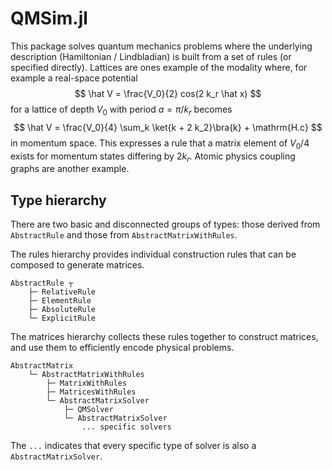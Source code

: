 # QMSim.jl

This package solves quantum mechanics problems where the underlying description (Hamiltonian / Lindbladian) is built from a set of rules (or specified directly).  Lattices are ones example of the modality where, for example a real-space potential
$$
\hat V = \frac{V_0}{2} cos(2 k_r \hat x)
$$
for a lattice of depth $V_0$ with period $a = \pi / k_r$ becomes
$$
\hat V = \frac{V_0}{4} \sum_k \ket{k + 2 k_2}\bra{k} + \mathrm{H.c}
$$
in momentum space.
This expresses a rule that a matrix element of $V_0/4$ exists for momentum states differing by $2 k_r$.  Atomic physics coupling graphs are another example.

## Type hierarchy

There are two basic and disconnected groups of types: those derived from `AbstractRule` and those from `AbstractMatrixWithRules`.

The rules hierarchy provides individual construction rules that can be composed to generate matrices.
```
AbstractRule ┬
    ├─ RelativeRule 
    ├─ ElementRule
    ├─ AbsoluteRule
    └─ ExplicitRule
```

The matrices hierarchy collects these rules together to construct matrices, and use them to efficiently encode physical problems.
```
AbstractMatrix
    └─ AbstractMatrixWithRules                                              
        ├─ MatrixWithRules 
        ├─ MatricesWithRules
        └─ AbstractMatrixSolver
            ├─ QMSolver   
            └─ AbstractMatrixSolver 
                ... specific solvers
```
The `...` indicates that every specific type of solver is also a `AbstractMatrixSolver`.
